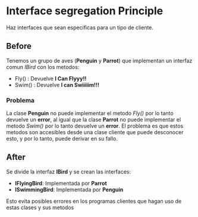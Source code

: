 # Interface segregation Principle

Haz interfaces que sean especificas para un tipo de cliente.

## Before

Tenemos un grupo de aves (**Penguin** y **Parrot**) que implementan un interfaz comun _IBird_ con los metodos:

-   Fly() : Devuelve **I Can Flyyy!!**
-   Swim() : Devuelve **I can Swiiiiim!!!**

### Problema

La clase **Penguin** no puede implementar el metodo _Fly()_ por lo tanto devuelve un **error**, al igual que la clase **Parrot** no puede implementar el metodo _Swim()_ por lo tanto devuelve un **error**. El problema es que estos metodos son accesibles desde una clase cliente que puede desconocer esto, y por lo tanto, puede derivar en su fallo.

## After

Se divide la interfaz **IBird** y se crean las interfaces:
- **IFlyingBird**: Implementada por **Parrot**
- **ISwimmingBird**: Implementada por **Penguin**

Esto evita posibles errores en los programas clientes que hagan uso de estas clases y sus metodos

